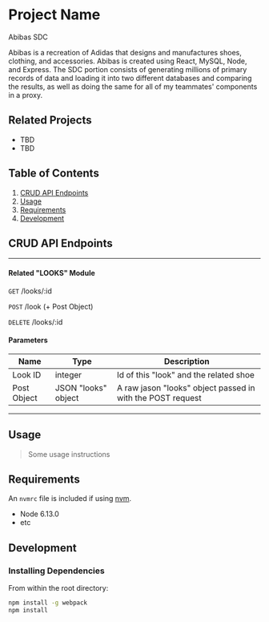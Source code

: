 # Project Name

Abibas SDC

Abibas is a recreation of Adidas that designs and manufactures shoes, clothing, and accessories. Abibas is created using React, MySQL, Node, and Express. The SDC portion consists of generating millions of primary records of data and loading it into two different databases and comparing the results, as well as doing the same for all of my teammates' components in a proxy.

## Related Projects

  - TBD
  - TBD

## Table of Contents

1. [CRUD API Endpoints](#CRUD)
1. [Usage](#Usage)
1. [Requirements](#requirements)
1. [Development](#development)

## CRUD API Endpoints
---
#### Related "LOOKS" Module

`GET` /looks/:id

`POST` /look  (+ Post Object)

`DELETE` /looks/:id

#### Parameters

| Name        | Type                | Description                                                |
|-------------|---------------------|------------------------------------------------------------|
| Look ID     | integer             | Id of this "look" and the related shoe                     |
| Post Object | JSON "looks" object | A raw jason "looks" object passed in with the POST request |
---


## Usage

> Some usage instructions

## Requirements

An `nvmrc` file is included if using [nvm](https://github.com/creationix/nvm).

- Node 6.13.0
- etc

## Development

### Installing Dependencies

From within the root directory:

```sh
npm install -g webpack
npm install
```

